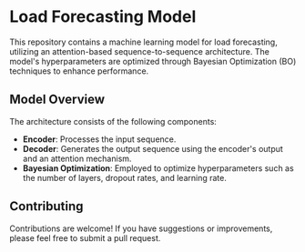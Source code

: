 # Load Forecasting Model

This repository contains a machine learning model for load forecasting, utilizing an attention-based sequence-to-sequence architecture. The model's hyperparameters are optimized through Bayesian Optimization (BO) techniques to enhance performance.

## **Model Overview**

The architecture consists of the following components:

- **Encoder**: Processes the input sequence.
- **Decoder**: Generates the output sequence using the encoder's output and an attention mechanism.
- **Bayesian Optimization**: Employed to optimize hyperparameters such as the number of layers, dropout rates, and learning rate.

## **Contributing**

Contributions are welcome! If you have suggestions or improvements, please feel free to submit a pull request.

